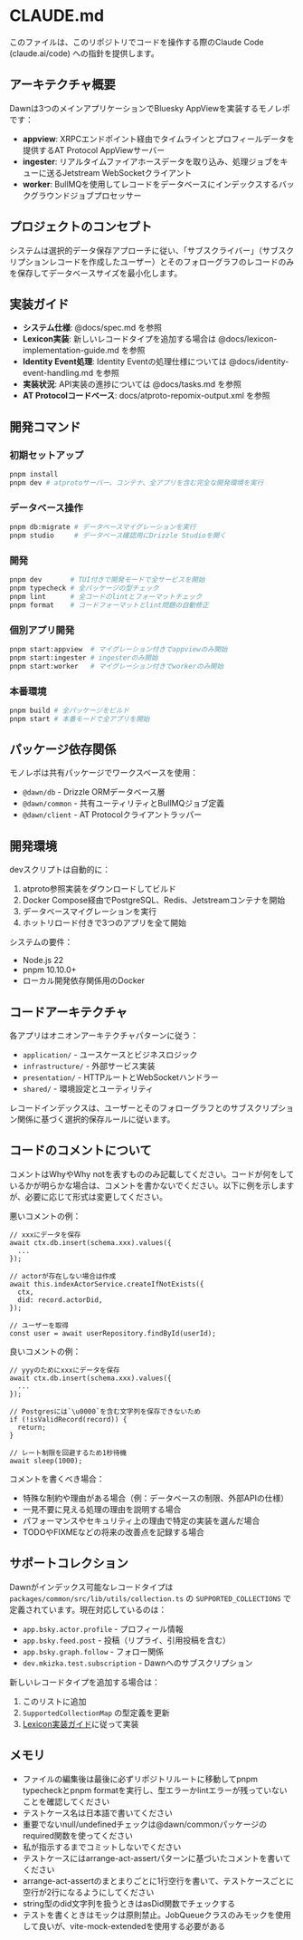 # CLAUDE.md

このファイルは、このリポジトリでコードを操作する際のClaude Code (claude.ai/code) への指針を提供します。

## アーキテクチャ概要

Dawnは3つのメインアプリケーションでBluesky AppViewを実装するモノレポです：

- **appview**: XRPCエンドポイント経由でタイムラインとプロフィールデータを提供するAT Protocol AppViewサーバー
- **ingester**: リアルタイムファイアホースデータを取り込み、処理ジョブをキューに送るJetstream WebSocketクライアント
- **worker**: BullMQを使用してレコードをデータベースにインデックスするバックグラウンドジョブプロセッサー

## プロジェクトのコンセプト

システムは選択的データ保存アプローチに従い、「サブスクライバー」（サブスクリプションレコードを作成したユーザー）とそのフォローグラフのレコードのみを保存してデータベースサイズを最小化します。

## 実装ガイド

- **システム仕様**: @docs/spec.md を参照
- **Lexicon実装**: 新しいレコードタイプを追加する場合は @docs/lexicon-implementation-guide.md を参照
- **Identity Event処理**: Identity Eventの処理仕様については @docs/identity-event-handling.md を参照
- **実装状況**: API実装の進捗については @docs/tasks.md を参照
- **AT Protocolコードベース**: docs/atproto-repomix-output.xml を参照

## 開発コマンド

### 初期セットアップ

```bash
pnpm install
pnpm dev # atprotoサーバー、コンテナ、全アプリを含む完全な開発環境を実行
```

### データベース操作

```bash
pnpm db:migrate # データベースマイグレーションを実行
pnpm studio     # データベース確認用にDrizzle Studioを開く
```

### 開発

```bash
pnpm dev       # TUI付きで開発モードで全サービスを開始
pnpm typecheck # 全パッケージの型チェック
pnpm lint      # 全コードのlintとフォーマットチェック
pnpm format    # コードフォーマットとlint問題の自動修正
```

### 個別アプリ開発

```bash
pnpm start:appview  # マイグレーション付きでappviewのみ開始
pnpm start:ingester # ingesterのみ開始
pnpm start:worker   # マイグレーション付きでworkerのみ開始
```

### 本番環境

```bash
pnpm build # 全パッケージをビルド
pnpm start # 本番モードで全アプリを開始
```

## パッケージ依存関係

モノレポは共有パッケージでワークスペースを使用：

- `@dawn/db` - Drizzle ORMデータベース層
- `@dawn/common` - 共有ユーティリティとBullMQジョブ定義
- `@dawn/client` - AT Protocolクライアントラッパー

## 開発環境

devスクリプトは自動的に：

1. atproto参照実装をダウンロードしてビルド
2. Docker Compose経由でPostgreSQL、Redis、Jetstreamコンテナを開始
3. データベースマイグレーションを実行
4. ホットリロード付きで3つのアプリを全て開始

システムの要件：

- Node.js 22
- pnpm 10.10.0+
- ローカル開発依存関係用のDocker

## コードアーキテクチャ

各アプリはオニオンアーキテクチャパターンに従う：

- `application/` - ユースケースとビジネスロジック
- `infrastructure/` - 外部サービス実装
- `presentation/` - HTTPルートとWebSocketハンドラー
- `shared/` - 環境設定とユーティリティ

レコードインデックスは、ユーザーとそのフォローグラフとのサブスクリプション関係に基づく選択的保存ルールに従います。

## コードのコメントについて

コメントはWhyやWhy notを表すもののみ記載してください。コードが何をしているかが明らかな場合は、コメントを書かないでください。以下に例を示しますが、必要に応じて形式は変更してください。

悪いコメントの例：

```
// xxxにデータを保存
await ctx.db.insert(schema.xxx).values({
  ...
});

// actorが存在しない場合は作成
await this.indexActorService.createIfNotExists({
  ctx,
  did: record.actorDid,
});

// ユーザーを取得
const user = await userRepository.findById(userId);
```

良いコメントの例：

```
// yyyのためにxxxにデータを保存
await ctx.db.insert(schema.xxx).values({
  ...
});

// Postgresには`\u0000`を含む文字列を保存できないため
if (!isValidRecord(record)) {
  return;
}

// レート制限を回避するため1秒待機
await sleep(1000);
```

コメントを書くべき場合：

- 特殊な制約や理由がある場合（例：データベースの制限、外部APIの仕様）
- 一見不要に見える処理の理由を説明する場合
- パフォーマンスやセキュリティ上の理由で特定の実装を選んだ場合
- TODOやFIXMEなどの将来の改善点を記録する場合

## サポートコレクション

Dawnがインデックス可能なレコードタイプは `packages/common/src/lib/utils/collection.ts` の `SUPPORTED_COLLECTIONS` で定義されています。現在対応しているのは：

- `app.bsky.actor.profile` - プロフィール情報
- `app.bsky.feed.post` - 投稿（リプライ、引用投稿を含む）
- `app.bsky.graph.follow` - フォロー関係
- `dev.mkizka.test.subscription` - Dawnへのサブスクリプション

新しいレコードタイプを追加する場合は：

1. このリストに追加
2. `SupportedCollectionMap` の型定義を更新
3. [Lexicon実装ガイド](docs/lexicon-implementation-guide.md)に従って実装

## メモリ

- ファイルの編集後は最後に必ずリポジトリルートに移動してpnpm typecheckとpnpm formatを実行し、型エラーかlintエラーが残っていないことを確認してください
- テストケース名は日本語で書いてください
- 重要でないnull/undefinedチェックは@dawn/commonパッケージのrequired関数を使ってください
- 私が指示するまでコミットしないでください
- テストケースにはarrange-act-assertパターンに基づいたコメントを書いてください
- arrange-act-assertのまとまりごとに1行空行を書いて、テストケースごとに空行が2行になるようにしてください
- string型のdid文字列を扱うときはasDid関数でチェックする
- テストを書くときはモックは原則禁止。JobQueueクラスのみモックを使用して良いが、vite-mock-extendedを使用する必要がある
